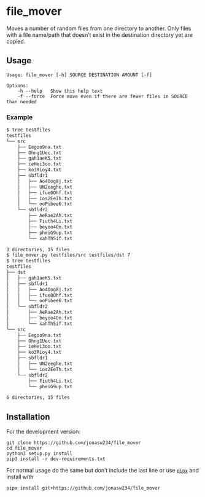 # file_mover
Moves a number of random files from one directory to another.
Only files with a file name/path that doesn’t exist in the destination directory yet are copied.

## Usage
```
Usage: file_mover [-h] SOURCE DESTINATION AMOUNT [-f]

Options:
    -h --help   Show this help text
    -f --force  Force move even if there are fewer files in SOURCE than needed
```

### Example
```bash
$ tree testfiles
testfiles
└── src
    ├── Eegoo9na.txt
    ├── Ohng1Uec.txt
    ├── gah1aeK5.txt
    ├── ieHei3oo.txt
    ├── ko3Rioy4.txt
    ├── sbfldr1
    │   ├── Ao4Oog8j.txt
    │   ├── UN2eeghe.txt
    │   ├── ifue0Ohf.txt
    │   ├── ios2EeTh.txt
    │   └── ooPibee6.txt
    └── sbfldr2
        ├── AeRae2Ah.txt
        ├── Fiuth4Li.txt
        ├── beyoo4On.txt
        ├── pheiG9up.txt
        └── xahTh5if.txt

3 directories, 15 files
$ file_mover.py testfiles/src testfiles/dst 7
$ tree testfiles
testfiles
├── dst
│   ├── gah1aeK5.txt
│   ├── sbfldr1
│   │   ├── Ao4Oog8j.txt
│   │   ├── ifue0Ohf.txt
│   │   └── ooPibee6.txt
│   └── sbfldr2
│       ├── AeRae2Ah.txt
│       ├── beyoo4On.txt
│       └── xahTh5if.txt
└── src
    ├── Eegoo9na.txt
    ├── Ohng1Uec.txt
    ├── ieHei3oo.txt
    ├── ko3Rioy4.txt
    ├── sbfldr1
    │   ├── UN2eeghe.txt
    │   └── ios2EeTh.txt
    └── sbfldr2
        ├── Fiuth4Li.txt
        └── pheiG9up.txt

6 directories, 15 files
```

## Installation
For the development version:
```
git clone https://github.com/jonasw234/file_mover
cd file_mover
python3 setup.py install
pip3 install -r dev-requirements.txt
```
For normal usage do the same but don’t include the last line or use [`pipx`](https://pypi.org/project/pipx/) and install with
```
pipx install git+https://github.com/jonasw234/file_mover
```
